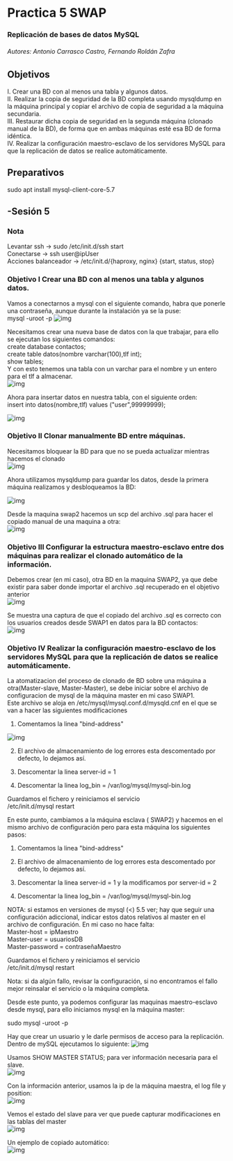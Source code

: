 ﻿# Practica 5 SWAP   

### Replicación de bases de datos MySQL

###### Autores: Antonio Carrasco Castro, Fernando Roldán Zafra  

## Objetivos 
I. Crear una BD con al menos una tabla y algunos datos.  
II. Realizar la copia de seguridad de la BD completa usando mysqldump en la máquina principal y copiar el archivo de copia de seguridad a la máquina secundaria.  
III. Restaurar dicha copia de seguridad en la segunda máquina (clonado manual de la BD), de forma que en ambas máquinas esté esa BD de forma idéntica.  
IV. Realizar la configuración maestro-esclavo de los servidores MySQL para que la replicación de datos se realice automáticamente.  


## Preparativos
sudo apt install mysql-client-core-5.7



## -Sesión 5

### Nota 
Levantar ssh -> sudo /etc/init.d/ssh start  
Conectarse -> ssh user@ipUser  
Acciones balanceador  -> /etc/init.d/{haproxy, nginx} {start, status, stop}  

### Objetivo I Crear una BD con al menos una tabla y algunos datos.


Vamos a conectarnos a mysql con el siguiente comando, habra que ponerle una contraseña, aunque durante la instalación ya se la puse:  
 mysql -uroot -p
![img](https://github.com/jonio1992/SWAP/blob/master/practica5/img/1.png)  

Necesitamos crear una nueva base de datos con la que trabajar, para ello se ejecutan los siguientes comandos:  
create database contactos;  
create table datos(nombre varchar(100),tlf int);  
show tables;  
Y con esto tenemos una tabla con un varchar para el nombre y un entero para el tlf a almacenar.  
![img](https://github.com/jonio1992/SWAP/blob/master/practica5/img/2.png)  

Ahora para insertar datos en nuestra tabla, con el siguiente orden:  
insert into datos(nombre,tlf) values ("user",99999999);  

![img](https://github.com/jonio1992/SWAP/blob/master/practica5/img/3.png)  

### Objetivo II Clonar manualmente BD entre máquinas.
Necesitamos bloquear la BD para que no se pueda actualizar mientras hacemos el clonado  
![img](https://github.com/jonio1992/SWAP/blob/master/practica5/img/4.png)  

Ahora utilizamos mysqldump para guardar los datos, desde la primera máquina realizamos y desbloqueamos la BD:  

![img](https://github.com/jonio1992/SWAP/blob/master/practica5/img/5.png)  

Desde la maquina swap2 hacemos un scp del archivo .sql para hacer el copiado manual de una maquina a otra:  
![img](https://github.com/jonio1992/SWAP/blob/master/practica5/img/6.png)  

### Objetivo III Configurar la estructura maestro-esclavo entre dos máquinas para realizar el clonado automático de la información.

Debemos crear (en mi caso), otra BD en la maquina SWAP2, ya que debe existir para saber donde importar el archivo .sql recuperado en el objetivo anterior  
![img](https://github.com/jonio1992/SWAP/blob/master/practica5/img/7.png)  

Se muestra una captura de que el copiado del archivo .sql es correcto con los usuarios creados desde SWAP1 en datos para la BD contactos:  
![img](https://github.com/jonio1992/SWAP/blob/master/practica5/img/8.png)  


### Objetivo IV Realizar la configuración maestro-esclavo de los servidores MySQL para que la replicación de datos se realice automáticamente.

La atomatizacion del proceso de clonado de BD sobre una máquina a otra(Master-slave, Master-Master), se debe iniciar sobre el archivo de configuracion de mysql de la máquina master en mi caso SWAP1.  
Este archivo se aloja en /etc/mysql/mysql.conf.d/mysqld.cnf  en el que se van a hacer las siguientes modificaciones  
1) Comentamos la linea "bind-address"

![img](https://github.com/jonio1992/SWAP/blob/master/practica5/img/9.png)  
 
2) El archivo de almacenamiento de log errores esta descomentado por defecto, lo dejamos así.  

3) Descomentar la linea server-id = 1  

4) Descomentar la linea log_bin = /var/log/mysql/mysql-bin.log  

Guardamos el fichero y reiniciamos el servicio  
/etc/init.d/mysql restart  

En este punto, cambiamos a la máquina esclava ( SWAP2) y hacemos en el mismo archivo de configuración pero para esta máquina los siguientes pasos:  

1) Comentamos la linea "bind-address"
 
2) El archivo de almacenamiento de log errores esta descomentado por defecto, lo dejamos así.  

3) Descomentar la linea server-id = 1 y la modificamos por server-id = 2   

4) Descomentar la linea log_bin = /var/log/mysql/mysql-bin.log  

NOTA: si estamos en versiones de mysql (<) 5.5 ver; hay que seguir una configuración adiccional,  indicar estos datos relativos al master en el archivo de configuración. En mi caso no hace falta:  
 Master-host = ipMaestro  
Master-user = usuariosDB  
Master-password = contraseñaMaestro  

Guardamos el fichero y reiniciamos el servicio  
/etc/init.d/mysql restart  

Nota: si da algún fallo, revisar la configuración, si no encontramos el fallo mejor reinsalar el servicio o la máquina completa.  

Desde este punto, ya podemos configurar las maquinas maestro-esclavo desde mysql, para ello iniciamos mysql en la máquina master:  

sudo mysql -uroot -p  

Hay que crear un usuario y le darle permisos de acceso para la replicación. Dentro de mySQL ejecutamos lo siguiente:
![img](https://github.com/jonio1992/SWAP/blob/master/practica5/img/10.png)  

Usamos SHOW MASTER STATUS; para ver información necesaria para el slave.  
![img](https://github.com/jonio1992/SWAP/blob/master/practica5/img/11.png)  

Con la información anterior, usamos la ip de la máquina maestra, el log file y position:  
![img](https://github.com/jonio1992/SWAP/blob/master/practica5/img/12.png)  

Vemos el estado del slave para ver que puede capturar modificaciones en las tablas del master  
![img](https://github.com/jonio1992/SWAP/blob/master/practica5/img/13.png)  

Un ejemplo de copiado automático:  
![img](https://github.com/jonio1992/SWAP/blob/master/practica5/img/14.png)  







